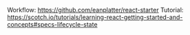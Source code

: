 Workflow: https://github.com/eanplatter/react-starter
Tutorial: https://scotch.io/tutorials/learning-react-getting-started-and-concepts#specs-lifecycle-state